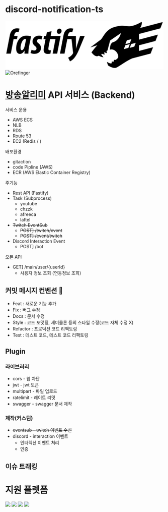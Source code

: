 # discord-notification-ts

![fastify](https://github.com/fastify/graphics/raw/HEAD/fastify-landscape-outlined.svg)
![Orefinger](https://cdn.orefinger.click/post/466950273928134666/d2d0cc31-a00e-414a-aee9-60b2227ce42c.png)


# [방송알리미](https://orefinger.click) API 서비스 (Backend)

서비스 운용
- AWS ECS
- NLB
- RDS
- Route 53
- EC2 (Redis / )

배포환경
- gitaction
- code Pipline (AWS)
- ECR (AWS Elastic Container Registry)

주기능
- Rest API (Fastify)
- Task (Subprocess)
  - youtube
  - chzzk
  - afreeca
  - laftel
- ~~Twitch EventSub~~
  - ~~POST\] /twitch/event~~
  - ~~POST\] /event/twitch~~
- Discord Interaction Event
  - POST\] /bot

오픈 API
- GET] /main/user/{userId}
  - 사용자 정보 조회 (연동정보 조회)


## 커밋 메시지 컨벤션 💬
- Feat : 새로운 기능 추가
- Fix : 버그 수정
- Docs : 문서 수정
- Style : 코드 포맷팅, 세미콜론 등의 스타일 수정(코드 자체 수정 X)
- Refactor : 프로덕션 코드 리팩토링
- Test : 테스트 코드, 테스트 코드 리팩토링


## Plugin
### 라이브러리
- cors - 웹 차단
- jwt - jwt 토큰
- multipart - 파일 업로드
- ratelimit - 레이트 리밋
- swagger  - swagger 문서 제작
### 제작(커스텀)
- ~~eventsub - twitch 이벤트 수신~~
- discord - interaction 이벤트
  - 인터렉션 이벤트 처리
  - 인증

## 이슈 트래킹


# 지원 플렛폼
<img src="https://cdn.orefinger.click/upload/466950273928134666/557750f3-8109-473a-8c52-fce47fe215d8.png" width="20%" height="auto">
<img src="https://cdn.orefinger.click/upload/466950273928134666/50a2f3e9-8281-4d8a-bf05-9a3d626cc2a4.jpg" width="20%" height="auto">
<img src="https://cdn.orefinger.click/post/466950273928134666/042375ef-c2d6-4b00-83b7-7353239b78de.png" width="20%" height="auto">
<img src="https://cdn.orefinger.click/upload/466950273928134666/eb6334d6-2be1-4755-a8e5-b438391d9e1d.png" width="20%" height="auto">